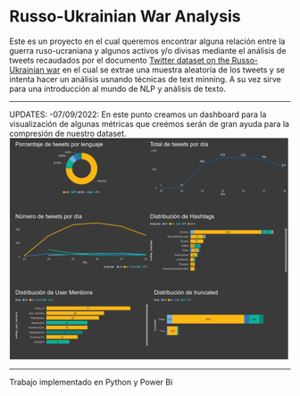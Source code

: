 # Russo-Ukrainian War Analysis

Este es un proyecto en el cual queremos encontrar alguna relación entre la guerra ruso-ucraniana y algunos activos y/o divisas 
mediante el análisis de tweets recaudados por el documento  [Twitter dataset on the Russo-Ukrainian war](https://www.researchgate.net/publication/360062365_Twitter_Dataset_on_the_Russo-Ukrainian_War)
en el cual se extrae una muestra aleatoría de los tweets y se intenta hacer un análisis usnando técnicas de text minning. A su vez
sirve para una introducción al mundo de NLP y análisis de texto.

---
UPDATES:
-07/09/2022: En este punto creamos un dashboard para la visualización de algunas métricas que creémos serán de gran ayuda para
la compresión de nuestro dataset.
![](/imagen_1.png)

---
Trabajo implementado en Python y Power Bi
